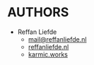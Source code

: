 # AUTHORS

- Reffan Liefde
  - [mail@reffanliefde.nl](mail@reffanliefde.nl)
  - [reffanliefde.nl](https://reffanliefde.nl)
  - [karmic.works](https://karmic.works)
